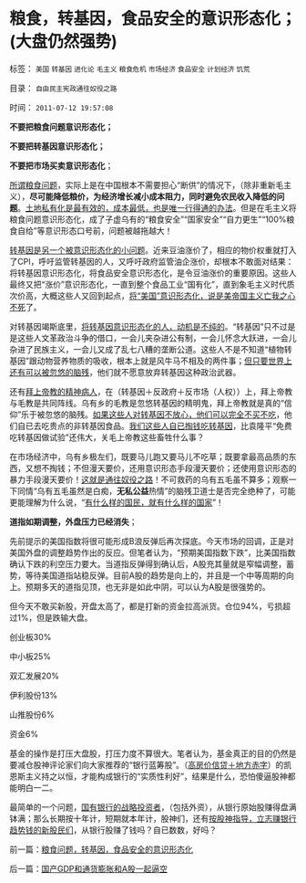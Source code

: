 # 粮食，转基因，食品安全的意识形态化；(大盘仍然强势)

标签： `美国` `转基因` `进化论` `毛主义` `粮食危机` `市场经济` `食品安全` `计划经济` `饥荒` 

目录： `自由民主宪政通往奴役之路`

时间： `2011-07-12 19:57:08`

**不要把粮食问题意识形态化；**

**不要把转基因意识形态化；**

**不要把市场买卖意识形态化**；

[所谓粮食问题](../../../2009/9/25/农村三农土改粮食问题讨论集.md)，实际上是在中国根本不需要担心“断供”的情况下，（除非重新毛主义），**尽可能降低粮价，为经济增长减小成本阻力，同时避免农民收入降低的问题**。[土地私有化是最有效的，成本最低，也是唯一行得通的办法](../../../2011/5/16/公有制“防民之富甚于防川”.md)。但是在毛主义将粮食问题意识形态化，成了子虚乌有的“粮食安全”“国家安全”“自力更生”“100%粮食自给”等意识形态口号前，问题被越拖越大！

[转基因是另一个被意识形态化的小问题](../../../2011/6/13/转基因禁入侵犯了消费者的人权.md)。近来豆油涨价了，相应的物价权重就打入了CPI，呼吁监管转基因的人，又呼吁政府监管油企涨价，却根本不敢面对结果：将转基因意识形态化，将食品安全意识形态化，是令豆油涨价的重要原因。这些人最终又把“涨价”意识形态化，一直到整个食品工业“国有化”，直到象毛主义时代质次价高，大概这些人又回到起点，[将“美国”意识形态化，说是美帝国主义亡我之心不死](../../../2009/9/30/中国是一个大国！.md)了。

对转基因竭斯底里，[将转基因意识形态化的人，动机是不纯的](../../../2010/2/12/反对转基因是不正当垄断的非市场性行为.md)。“转基因”只不过是是这些人文革政治斗争的借口，一会儿夹杂进公有制，一会儿怀念大跃进，一会儿杂进了民族主义，一会儿又成了乱七八糟的垄断公道。这些人不是不知道“植物转基因”跟动物营养物质的吸收，根本上就是风牛马不相及的两件事；[但只要世界上还有可以被忽悠的脑残](../../../2010/3/4/“爱国分子”之“转基因经过一代人的检验”不成理由.md)，他们就不愿意放弃转基因这种政治武器。

还有[拜上帝教的精神病人](../../../2011/3/23/西方传统文化的愚昧落后.md)，在（转基因＋反政府＋反市场（人权））上，拜上帝教与毛教是共同阵线。乌有乡的毛教是忽悠转基因的精明鬼，拜上帝教就是真的“信仰”乐于被忽悠的脑残。[如果这些人对转基因不放心，他们可以完全不买不吃](../../../2010/5/28/不要强迫转基因消费者是或否选择.md)，他们自已去吃贵点的非转基因食品。[我们这些人自已掏钱吃转基因](../../../2010/3/5/权威同样有胡说八道的平等权力.md)，比袁隆平“免费吃转基因做试验”还伟大，关毛上帝教这些畜牲什么事？

在市场经济中，乌有乡极左们，既要马儿跑又要马儿不吃草；既要拿最高品质的东西，又想不掏钱；不但漫天要价，还用意识形态手段漫天要价；还使用意识形态的暴力手段漫天要价！[这就是通往奴役之路](../../../2011/7/9/自由的选择！重返奴役之路的竭斯底里.md)！不可救药的乌有五毛虽不算多；观察一下同情“乌有五毛虽然是白痴，**无私公益**热情”的脑残卫道士是否完全绝种了，可能更能理解为什么说，“[有什么样的国民，就有什么样的国家](../../../2011/6/11/消费者不能保护自已吗？监管必不可少吗？.md)”！

**道指如期调整，外盘压力已经消失**；

先前提示的美国指数将很可能形成B浪反弹后再次探底。今天市场的回调，正是对美国外盘的调整趋势作出的反应。但笔者认为，“预期美国指数下跌”，比美国指数确认下跌的利空压力要大。当道指反弹得到确认后，A股充其量就是窄幅调整，蓄势，等待美国道指站稳反弹。目前A股的趋势是向上的，并且是一个中等周期的向上。预期多天的道指见顶，也无非是如此中阴，可以认为A股是很强势的。

但今天不敢买新股，开盘太高了，都是打新的资金拉高派货。仓位94%，亏损超过1%，但是跌输大盘。

创业板30%

中小板25%

双汇发展20%

伊利股份13%

山推股份6%

资金6%

基金的操作是打压大盘股，打压力度不算很大。笔者认为，基金真正的目的仍然是要减仓股神评论家们向大家推荐的“银行蓝筹股”。（[高房价信贷＋地方赤字](../../../2009/2/13/财政和金融双料危机共振.md)）的凯恩斯主义持之以恒，才能构成银行的“实质性利好”，结果是什么，恐怕傻逼股神都能明白一二。

最简单的一个问题，[国有银行的战略投资者](../../../2007/9/2/外资饕餮国有银行改制疯赚10000亿.md)，（包括外资），从银行原始股赚得盘满钵满；那么长期按十年计，短期就本年计，股神们，还有[按股神指导，立志赚银行趋势钱的新股民们](../../../2011/4/7/银行地产和ST的逆反投资.md)，从银行股赚了钱吗？自已数数，好吗？



前一篇：[粮食问题，转基因，食品安全的意识形态化](../../../2011/7/12/粮食问题，转基因，食品安全的意识形态化.md)

后一篇：[国产GDP和通货膨胀和A股一起逼空](../../../2011/7/13/国产GDP和通货膨胀和A股一起逼空.md)
